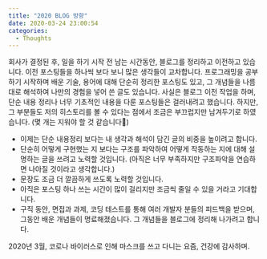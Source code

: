 ```yaml
---
title: "2020 BLOG 방향"
date: 2020-03-24 23:00:54
categories:
  - Thoughts
---
```


회사가 결정된 후, 일을 하기 시작 전 남는 시간동안, 블로그를 정리하고 이전하고 있습니다.
이전 포스팅들을 하나씩 보다 보니 많은 생각들이 교차합니다.
프로그래밍을 공부하기 시작하며 배운 기술, 용어에 대해 단순히 정리한 포스팅도 있고, 그 개념들을 나름대로 해석하여 나만의 경험을 넣어 쓴 글도 있습니다.
사실은 블로그 이전 작업을 하며, 단순 내용 정리나 너무 기초적인 내용을 다룬 포스팅들은 걸러내려고 했습니다.
하지만, 그 부분들도 저의 히스토리를 볼 수 있다는 점에서 조금은 부끄럽지만 남겨두기로 하였습니다. (몇 개는 지워야 할 것 같습니다🤫)

- 이제는 단순 내용정리 보다는 내 생각과 해석이 담긴 글의 비중을 높이려고 합니다.
- 단순히 어떻게 구현했는 지 보다는 구조를 파악하여 어떻게 작동하는 지에 대해 설명하는 글을 쓰려고 노력할 것입니다. (아직은 너무 부족하지만 구조파악을 연습하면 나아질 것이라고 생각합니다.)
- 문장도 조금 더 깔끔하게 쓰도록 노력할 것입니다.
- 아직은 포스팅 하나 쓰는 시간이 많이 걸리지만 조금씩 줄일 수 있을 거라고 기대합니다.
- 구직 동안, 면접과 과제, 코딩 테스트를 통해 여러 개발자 분들의 피드백을 받으며, 그동안 배운 개념들이 명료해졌습니다. 그 개념들을 블로그에 정리해 나가려고 합니다.

2020년 3월, 코로나 바이러스로 인해 마스크를 쓰고 다니는 요즘, 건강에 감사하며.
